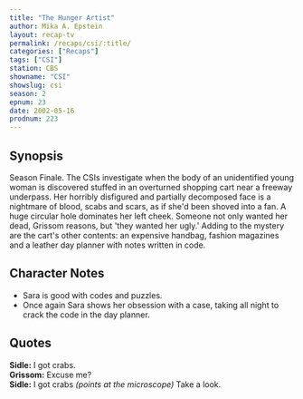 ```yaml
---
title: "The Hunger Artist"
author: Mika A. Epstein
layout: recap-tv
permalink: /recaps/csi/:title/
categories: ["Recaps"]
tags: ["CSI"]
station: CBS
showname: "CSI"
showslug: csi
season: 2
epnum: 23
date: 2002-05-16
prodnum: 223  
---
```


## Synopsis

Season Finale. The CSIs investigate when the body of an unidentified young woman is discovered stuffed in an overturned shopping cart near a freeway underpass. Her horribly disfigured and partially decomposed face is a nightmare of blood, scabs and scars, as if she'd been shoved into a fan. A huge circular hole dominates her left cheek. Someone not only wanted her dead, Grissom reasons, but 'they wanted her ugly.' Adding to the mystery are the cart's other contents: an expensive handbag, fashion magazines and a leather day planner with notes written in code.

## Character Notes

* Sara is good with codes and puzzles.  
* Once again Sara shows her obsession with a case, taking all night to crack the code in the day planner.

## Quotes

**Sidle:** I got crabs.  
**Grissom:** Excuse me?  
**Sidle:** I got crabs _(points at the microscope)_ Take a look.

